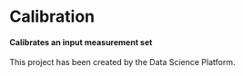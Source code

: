 # Calibration
#### Calibrates an input measurement set

This project has been created by the Data Science Platform.
